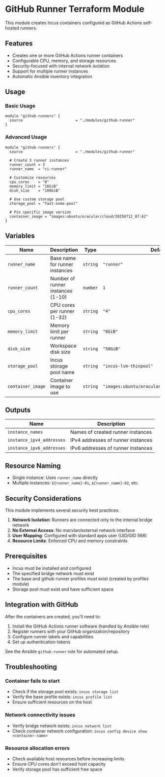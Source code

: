 # GitHub Runner Terraform Module

This module creates Incus containers configured as GitHub Actions self-hosted runners.

## Features

- Creates one or more GitHub Actions runner containers
- Configurable CPU, memory, and storage resources
- Security-focused with internal network isolation
- Support for multiple runner instances
- Automatic Ansible inventory integration

## Usage

### Basic Usage

```hcl
module "github-runners" {
  source                        = "./modules/github-runner"
}
```

### Advanced Usage

```hcl
module "github-runners" {
  source                        = "./modules/github-runner"

  # Create 3 runner instances
  runner_count = 3
  runner_name  = "ci-runner"

  # Customize resources
  cpu_cores    = "8"
  memory_limit = "16GiB"
  disk_size    = "100GiB"

  # Use custom storage pool
  storage_pool = "fast-nvme-pool"

  # Pin specific image version
  container_image = "images:ubuntu/oracular/cloud/20250712_07:42"
}
```

## Variables

| Name | Description | Type | Default | Required |
|------|-------------|------|---------|----------|
| `runner_name` | Base name for runner instances | `string` | `"runner"` | no |
| `runner_count` | Number of runner instances (1-10) | `number` | `1` | no |
| `cpu_cores` | CPU cores per runner (1-32) | `string` | `"4"` | no |
| `memory_limit` | Memory limit per runner | `string` | `"8GiB"` | no |
| `disk_size` | Workspace disk size | `string` | `"50GiB"` | no |
| `storage_pool` | Incus storage pool name | `string` | `"incus-lvm-thinpool"` | no |
| `container_image` | Container image to use | `string` | `"images:ubuntu/oracular/cloud/20250712_07:42"` | no |

## Outputs

| Name | Description |
|------|-------------|
| `instance_names` | Names of created runner instances |
| `instance_ipv4_addresses` | IPv4 addresses of runner instances |
| `instance_ipv6_addresses` | IPv6 addresses of runner instances |

## Resource Naming

- Single instance: Uses `runner_name` directly
- Multiple instances: `${runner_name}-01`, `${runner_name}-02`, etc.

## Security Considerations

This module implements several security best practices:

1. **Network Isolation**: Runners are connected only to the internal bridge network
2. **No External Access**: No macvlan/external network interface
3. **User Mapping**: Configured with standard apps user (UID/GID 568)
4. **Resource Limits**: Enforced CPU and memory constraints

## Prerequisites

- Incus must be installed and configured
- The specified bridge network must exist
- The base and github-runner profiles must exist (created by profiles module)
- Storage pool must exist and have sufficient space

## Integration with GitHub

After the containers are created, you'll need to:

1. Install the GitHub Actions runner software (handled by Ansible role)
2. Register runners with your GitHub organization/repository
3. Configure runner labels and capabilities
4. Set up authentication tokens

See the Ansible `github-runner` role for automated setup.

## Troubleshooting

### Container fails to start

- Check if the storage pool exists: `incus storage list`
- Verify the base profile exists: `incus profile list`
- Ensure sufficient resources on the host

### Network connectivity issues

- Verify bridge network exists: `incus network list`
- Check container network configuration: `incus config device show <container-name>`

### Resource allocation errors

- Check available host resources before increasing limits
- Ensure CPU cores don't exceed host capacity
- Verify storage pool has sufficient free space
